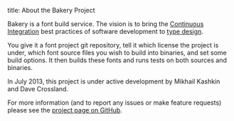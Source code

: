 title: About the Bakery Project

Bakery is a font build service. The vision is to bring the [Continuous Integration](http://en.wikipedia.org/wiki/Continuous_integration) best practices of software development to [type design](http://en.wikipedia.org/wiki/Type_design).

You give it a font project git repository, tell it which license the project is under, which font source files you wish to build into binaries, and set some build options. It then builds these fonts and runs tests on both sources and binaries.

In July 2013, this project is under active development by Mikhail Kashkin and Dave Crossland. 

For more information (and to report any issues or make feature requests) please see the [project page on GitHub](https://github.com/xen/bakery).